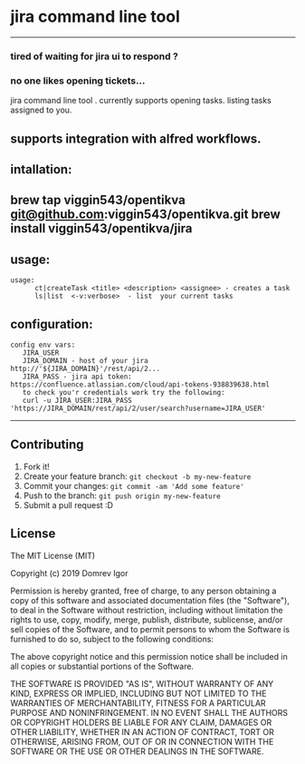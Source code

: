 # jira command line tool
---
### tired of waiting for jira ui to respond ?
### no one likes opening tickets...

jira command line tool .
currently supports opening tasks.
listing tasks assigned to you.

supports integration with alfred workflows.
---
## intallation:
brew tap viggin543/opentikva git@github.com:viggin543/opentikva.git 
brew install viggin543/opentikva/jira
---
## usage:
```
usage: 
      ct|createTask <title> <description> <assignee> - creates a task
      ls|list  <-v:verbose>  - list  your current tasks
```
## configuration:
```
config env vars: 
   JIRA_USER 
   JIRA_DOMAIN - host of your jira http://'${JIRA_DOMAIN}'/rest/api/2...
   JIRA_PASS - jira api token: https://confluence.atlassian.com/cloud/api-tokens-938839638.html
   to check you'r credentials work try the following:
   curl -u JIRA_USER:JIRA_PASS 'https://JIRA_DOMAIN/rest/api/2/user/search?username=JIRA_USER'
```

   ---

## Contributing
 
1. Fork it!
2. Create your feature branch: `git checkout -b my-new-feature`
3. Commit your changes: `git commit -am 'Add some feature'`
4. Push to the branch: `git push origin my-new-feature`
5. Submit a pull request :D
 
## License
 
The MIT License (MIT)

Copyright (c) 2019 Domrev Igor

Permission is hereby granted, free of charge, to any person obtaining a copy of this software and associated documentation files (the "Software"), to deal in the Software without restriction, including without limitation the rights to use, copy, modify, merge, publish, distribute, sublicense, and/or sell copies of the Software, and to permit persons to whom the Software is furnished to do so, subject to the following conditions:

The above copyright notice and this permission notice shall be included in all copies or substantial portions of the Software.

THE SOFTWARE IS PROVIDED "AS IS", WITHOUT WARRANTY OF ANY KIND, EXPRESS OR IMPLIED, INCLUDING BUT NOT LIMITED TO THE WARRANTIES OF MERCHANTABILITY, FITNESS FOR A PARTICULAR PURPOSE AND NONINFRINGEMENT. IN NO EVENT SHALL THE AUTHORS OR COPYRIGHT HOLDERS BE LIABLE FOR ANY CLAIM, DAMAGES OR OTHER LIABILITY, WHETHER IN AN ACTION OF CONTRACT, TORT OR OTHERWISE, ARISING FROM, OUT OF OR IN CONNECTION WITH THE SOFTWARE OR THE USE OR OTHER DEALINGS IN THE SOFTWARE.